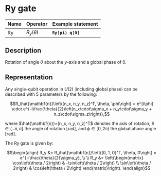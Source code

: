 # Ry gate

| Name | Operator      | Example statement |
|------|---------------|-------------------|
| Ry   | $R_y(\theta)$ | **`Ry(pi) q[0]`** |

## Description

Rotation of angle $\theta$ about the _y_-axis and a global phase of $0$.

## Representation

Any single-qubit operation in $U(2)$ (including global phase) can be described with 5 parameters by the following:

$$R_\hat{\mathbf{n}}\left([n_x, n_y, n_z]^T, \theta, \phi\right) = e^{i\phi} \cdot e^{-i\frac{\theta}{2}\left(n_x\cdot\sigma_x + n_y\cdot\sigma_y + n_z\cdot\sigma_z\right)},$$

where $\hat{\mathbf{n}}=[n_x, n_y, n_z]^T$ denotes the axis of rotation, $\theta\in(-\pi, \pi]$ the angle of rotation [rad], and $\phi\in[0,2\pi)$ the global phase angle [rad].

The Ry gate is given by:

$$\begin{align}
R_y &= R_\hat{\mathbf{n}}\left([0, 1, 0]^T, \theta, 0\right) = e^{-i\frac{\theta}{2}\sigma_y}, \\
\\
R_y &= \left(\begin{matrix}
\cos\left(\theta / 2\right) & -\sin\left(\theta / 2\right) \\
\sin\left(\theta / 2\right) &  \cos\left(\theta / 2\right)
\end{matrix}\right).
\end{align}$$

